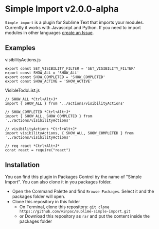 Simple Import v2.0.0-alpha
===================

`Simple import` is a plugin for Sublime Text that imports your modules. Currently it works with Javascript and Python. If you need to import modules in other languages [create an Issue](https://github.com/vinpac/sublime-simple-import/issues).

## Examples

visibilityActions.js
```
export const SET_VISIBILITY_FILTER = 'SET_VISIBILITY_FILTER'
export const SHOW_ALL = 'SHOW_ALL'
export const SHOW_COMPLETED = 'SHOW_COMPLETED'
export const SHOW_ACTIVE = 'SHOW_ACTIVE'
```

VisibleTodoList.js
```
// SHOW_ALL *Ctrl+Alt+J*
import { SHOW_ALL } from '../actions/visibilityActions'

// SHOW_COMPLETED *Ctrl+Alt+J*
import { SHOW_ALL, SHOW_COMPLETED } from '../actions/visibilityActions'

// visibilityActions *Ctrl+Alt+J*
import visibilityActions, { SHOW_ALL, SHOW_COMPLETED } from '../actions/visibilityActions'

// req react *Ctrl+Alt+J*
const react = require("react")
```

Installation
-------------

You can find this plugin in Packages Control by the name of "Simple Import". You can also clone it in you packages folder.

 - Open the Command Palette and find `Browse Packages`.  Select it and the packages folder will open.
 - Clone this repository in this folder
	 - On Terminal, clone this repository: `git clone https://github.com/vinpac/sublime-simple-import.git`
	 - or Download this repository as `rar` and put the content inside the packages folder
